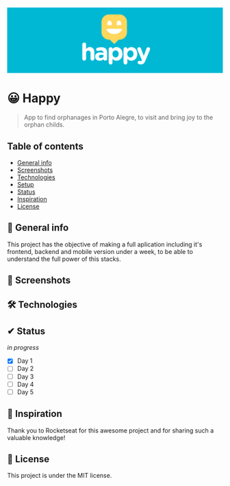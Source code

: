 ![Happy Cover](./images/cover-happy.png)

# 😀 Happy
> App to find orphanages in Porto Alegre, to visit and bring joy to the orphan childs.

## Table of contents
* [General info](#general-info)
* [Screenshots](#screenshots)
* [Technologies](#technologies)
* [Setup](#setup)
* [Status](#status)
* [Inspiration](#inspiration)
* [License](#license)

## 📌 General info
This project has the objective of making a full aplication including it's frontend, backend and mobile version under a week, to be able to understand the full power of this stacks.

## 📸 Screenshots

## 🛠 Technologies

## ✔ Status
_in progress_

- [x] Day 1
- [ ] Day 2
- [ ] Day 3
- [ ] Day 4
- [ ] Day 5

## 🚀 Inspiration
Thank you to Rocketseat for this awesome project and for sharing such a valuable knowledge!

## 🧾 License

This project is under the MIT license.